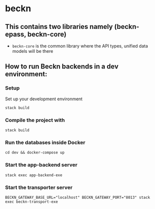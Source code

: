 # beckn

## This contains two libraries namely (beckn-epass, beckn-core)
* `beckn-core` is the common library where the API types, unified data models will be there

## How to run Beckn backends in a dev environment:

### Setup

Set up your development environment

```
stack build
```

### Compile the project with

```
stack build
```

### Run the databases inside Docker

```
cd dev && docker-compose up
```

### Start the app-backend server

```
stack exec app-backend-exe
```

### Start the transporter server

```
BECKN_GATEWAY_BASE_URL="localhost" BECKN_GATEWAY_PORT="8013" stack exec beckn-transport-exe
```
